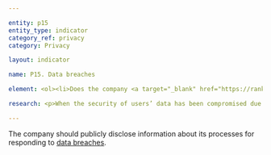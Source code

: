 ```yaml
---

entity: p15
entity_type: indicator
category_ref: privacy
category: Privacy

layout: indicator

name: P15. Data breaches

element: <ol><li>Does the company <a target="_blank" href="https://rankingdigitalrights.org/2018-indicators/#clearlydisclose">clearly disclose</a> that it will notify the relevant authorities without undue delay when a <a target="_blank" href="https://rankingdigitalrights.org/2018-indicators/#databreach">data breach</a> occurs?</li><li>Does the company <a target="_blank" href="https://rankingdigitalrights.org/2018-indicators/#clearlydisclose">clearly disclose</a> its process for notifying data subjects who might be affected by a <a target="_blank" href="https://rankingdigitalrights.org/2018-indicators/#databreach">data breach</a>?</li><li>Does the company <a target="_blank" href="https://rankingdigitalrights.org/2018-indicators/#clearlydisclose">clearly disclose</a> what kinds of steps it will take to address the impact of a <a target="_blank" href="https://rankingdigitalrights.org/2018-indicators/#databreach">data breach</a> on its users?</li></ol>

research: <p>When the security of users’ data has been compromised due to a data breach, companies should have clearly disclosed processes in place for addressing the security threat and for notifying affected users. Given that data breaches can result in significant threats to an individual’s financial or personal security, in addition to exposing private information, companies should make these security processes publicly available. Individuals can then make informed decisions and consider the potential risks before signing up for a service or giving a company their information.</p><p>Company press releases or blog posts addressing a data breach after it has occurred do not qualify as sufficient disclosure for this indicator. We expect companies to have formal policies in place regarding their handling of data breaches if and when they occur, and companies to make this information about these policies and commitments public.</p><p><b>Potential sources:</b></p><ul><li>Company terms of service or privacy policy</li><li>Company security guide</li></ul>

---
```

The company should publicly disclose information about its processes for responding to <a target="_blank" href="https://rankingdigitalrights.org/2018-indicators/#databreach">data breaches</a>.